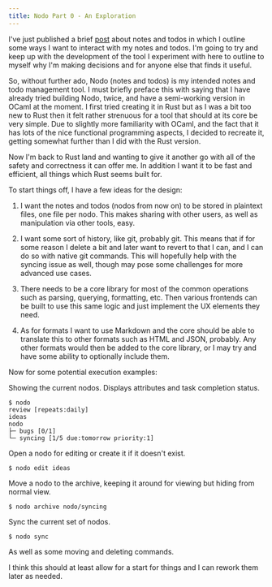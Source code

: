 ```yaml
---
title: Nodo Part 0 - An Exploration
---
```


I've just published a brief [post](@/blog/2020-08-16-thoughts-on-notes-and-todos.md) about notes and todos in which I
outline some ways I want to interact with my notes and todos. I'm going to try
and keep up with the development of the tool I experiment with here to outline
to myself why I'm making decisions and for anyone else that finds it useful.

So, without further ado, Nodo (notes and todos) is my intended notes and todo
management tool. I must briefly preface this with saying that I have already
tried building Nodo, twice, and have a semi-working version in OCaml at the
moment. I first tried creating it in Rust but as I was a bit too new to Rust
then it felt rather strenuous for a tool that should at its core be very
simple. Due to slightly more familiarity with OCaml, and the fact that it has
lots of the nice functional programming aspects, I decided to recreate it,
getting somewhat further than I did with the Rust version.

Now I'm back to Rust land and wanting to give it another go with all of the
safety and correctness it can offer me. In addition I want it to be fast and
efficient, all things which Rust seems built for.

To start things off, I have a few ideas for the design:

1. I want the notes and todos (nodos from now on) to be stored in plaintext
   files, one file per nodo. This makes sharing with other users, as well as
   manipulation via other tools, easy.

2. I want some sort of history, like git, probably git. This means that if for
   some reason I delete a bit and later want to revert to that I can, and I can
   do so with native git commands. This will hopefully help with the syncing
   issue as well, though may pose some challenges for more advanced use cases.

3. There needs to be a core library for most of the common operations such as
   parsing, querying, formatting, etc. Then various frontends can be built to
   use this same logic and just implement the UX elements they need.

4. As for formats I want to use Markdown and the core should be able to
   translate this to other formats such as HTML and JSON, probably. Any other
   formats would then be added to the core library, or I may try and have some
   ability to optionally include them.

Now for some potential execution examples:

Showing the current nodos. Displays attributes and task completion status.

```
$ nodo
review [repeats:daily]
ideas
nodo
├─ bugs [0/1]
└─ syncing [1/5 due:tomorrow priority:1]
```

Open a nodo for editing or create it if it doesn't exist.

```
$ nodo edit ideas
```

Move a nodo to the archive, keeping it around for viewing but hiding from normal view.

```
$ nodo archive nodo/syncing
```

Sync the current set of nodos.

```
$ nodo sync
```

As well as some moving and deleting commands.

I think this should at least allow for a start for things and I can rework them
later as needed.
